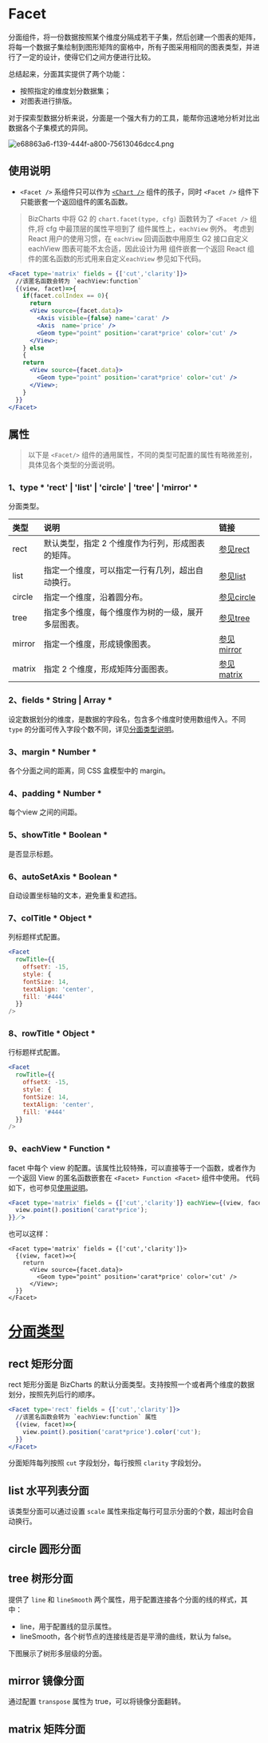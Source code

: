 
# Facet
分面组件，将一份数据按照某个维度分隔成若干子集，然后创建一个图表的矩阵，将每一个数据子集绘制到图形矩阵的窗格中，所有子图采用相同的图表类型，并进行了一定的设计，使得它们之间方便进行比较。

总结起来，分面其实提供了两个功能：
- 按照指定的维度划分数据集；
- 对图表进行排版。


对于探索型数据分析来说，分面是一个强大有力的工具，能帮你迅速地分析对比出数据各个子集模式的异同。

![e68863a6-f139-444f-a800-75613046dcc4.png](https://gw.alipayobjects.com/zos/rmsportal/HlUJdjfYCEeeOKsBREnp.png)

<span id="shuoming"></span>

## 使用说明
- `<Facet />` 系组件只可以作为 [`<Chart />`](chart.md) 组件的孩子，同时 `<Facet />` 组件下只能嵌套一个返回组件的匿名函数。

> BizCharts 中将 G2 的 `chart.facet(type, cfg)` 函数转为了 `<Facet />` 组件,将 cfg 中最顶层的属性平坦到了 <Facet /> 组件属性上，`eachView` 例外。
> 考虑到 React 用户的使用习惯，在 `eachView` 回调函数中用原生 G2 接口自定义 eachView 图表可能不太合适，因此设计为用 <Facet />组件嵌套一个返回 React 组件的匿名函数的形式用来自定义`eachView` 参见如下代码。
```jsx
<Facet type='matrix' fields = {['cut','clarity']}>
  //该匿名函数会转为 `eachView:function`
  {(view, facet)=>{
    if(facet.colIndex == 0){
	  return
	  <View source={facet.data}>
		<Axis visible={false} name='carat' />
		<Axis  name='price' />
		<Geom type="point" position='carat*price' color='cut' />
	  </View>;
	} else
	{
	return
	  <View source={facet.data}>
	    <Geom type="point" position='carat*price' color='cut' />
	  </View>;
	}
  }}
</Facet>
```

## 属性
>以下是 `<Facet/>` 组件的通用属性，不同的类型可配置的属性有略微差别，具体见各个类型的分面说明。

### 1、type 	* 'rect' | 'list' | 'circle' | 'tree' | 'mirror' *
分面类型。

|类型	|说明| 链接|
|  :--  |  :--  | :--|
|rect	|默认类型，指定 2 个维度作为行列，形成图表的矩阵。| [参见rect](#rect) |
|list	|指定一个维度，可以指定一行有几列，超出自动换行。| [参见list](#list) |
|circle	|指定一个维度，沿着圆分布。| [参见circle](#circle) |
|tree	|指定多个维度，每个维度作为树的一级，展开多层图表。| [参见tree](#tree) |
|mirror	|指定一个维度，形成镜像图表。| [参见mirror](#mirror) |
|matrix	|指定 2 个维度，形成矩阵分面图表。| [参见matrix](#matrix) |

### 2、fields 	* String | Array *
设定数据划分的维度，是数据的字段名，包含多个维度时使用数组传入。不同 `type` 的分面可传入字段个数不同，详见[分面类型说明](#facetType)。

### 3、margin 	* Number *
各个分面之间的距离，同 CSS 盒模型中的 margin。

### 4、padding 	* Number *
每个view 之间的间距。

### 5、showTitle 	* Boolean *
是否显示标题。

### 6、autoSetAxis 	* Boolean *
自动设置坐标轴的文本，避免重复和遮挡。

### 7、colTitle 	* Object *
列标题样式配置。
```jsx
<Facet
  rowTitle={{
	offsetY: -15,
	style: {
	fontSize: 14,
	textAlign: 'center',
	fill: '#444'
  }}
/>
```

### 8、rowTitle 	* Object *
行标题样式配置。
```jsx
<Facet
  rowTitle={{
	offsetX: -15,
	style: {
	fontSize: 14,
	textAlign: 'center',
	fill: '#444'
  }}
/>
```

### 9、eachView 	* Function *
facet 中每个 view 的配置。该属性比较特殊，可以直接等于一个函数，或者作为一个返回 View 的匿名函数嵌套在 `<Facet> Function <Facet>` 组件中使用。
代码如下，也可参见[使用说明](#shuoming)。
```jsx
<Facet type='matrix' fields = {['cut','clarity']} eachView={(view, facet) => {
  view.point().position('carat*price');
}}／>
```

也可以这样：
```
<Facet type='matrix' fields = {['cut','clarity']}>
  {(view, facet)=>{
	return
	  <View source={facet.data}>
	    <Geom type="point" position='carat*price' color='cut' />
	  </View>;
  }}
</Facet>
```

<span id="facetType"></span>
# [分面类型](#facetType)

<span id="rect"></span>
## rect 矩形分面
rect 矩形分面是 BizCharts 的默认分面类型。支持按照一个或者两个维度的数据划分，按照先列后行的顺序。
```jsx
<Facet type='rect' fields = {['cut','clarity']}>
  //该匿名函数会转为 `eachView:function` 属性
  {(view, facet)=>{
    view.point().position('carat*price').color('cut');
  }}
</Facet>
```
分面矩阵每列按照 `cut` 字段划分，每行按照 `clarity` 字段划分。

<span id="list"></span>
## list 水平列表分面
该类型分面可以通过设置 `scale` 属性来指定每行可显示分面的个数，超出时会自动换行。

<span id="circle"></span>
## circle 圆形分面

<span id="tree"></span>
## tree 树形分面
提供了 `line` 和 `lineSmooth` 两个属性，用于配置连接各个分面的线的样式，其中：

- line，用于配置线的显示属性。
- lineSmooth，各个树节点的连接线是否是平滑的曲线，默认为 false。

下图展示了树形多层级的分面。

<span id="mirror"></span>
## mirror 镜像分面
通过配置 `transpose` 属性为 true，可以将镜像分面翻转。

<span id="matrix"></span>
## matrix 矩阵分面
